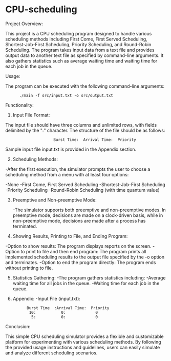 # CPU-scheduling

Project Overview:

This project is a CPU scheduling program designed to handle various scheduling methods including First Come, First Served Scheduling, Shortest-Job-First Scheduling, Priority Scheduling, and Round-Robin Scheduling. The program takes input data from a text file and provides output data to another text file as specified by command-line arguments. It also gathers statistics such as average waiting time and waiting time for each job in the queue.

Usage:

The program can be executed with the following command-line arguments:

          ./main -f src/input.txt -o src/output.txt


Functionality: 

1. Input File Format:

The input file should have three columns and unlimited rows, with fields delimited by the ":" character. The structure of the file should be as follows:

                         Burst Time:  Arrival Time:  Priority
    
Sample input file input.txt is provided in the Appendix section.

2. Scheduling Methods:
   
-After the first execution, the simulator prompts the user to choose a scheduling method from a menu with at least four options:

-None
-First Come, First Served Scheduling
-Shortest-Job-First Scheduling
-Priority Scheduling
-Round-Robin Scheduling (with time quantum value)

3. Preemptive and Non-preemptive Mode:

   -The simulator supports both preemptive and non-preemptive modes. In preemptive mode, 
   decisions are made on a clock-driven basis, while in non-preemptive mode, decisions are made 
   after a process has terminated.


4. Showing Results, Printing to File, and Ending Program:

 -Option to show results: The program displays reports on the screen.
 -Option to print to file and then end program: The program prints all implemented scheduling 
     results to the output file specified by the -o option and terminates.
 -Option to end the program directly: The program ends without printing to file.
 
5. Statistics Gathering:
    -The program gathers statistics including:
      -Average waiting time for all jobs in the queue.
      -Waiting time for each job in the queue.
   
6. Appendix:
    -Input File (input.txt):
   
             Burst Time  :Arrival Time:  Priority
              10:           0:             0
               5:           0:             0

Conclusion:

This simple CPU scheduling simulator provides a flexible and customizable platform for experimenting with various scheduling methods. By following the provided usage instructions and guidelines, users can easily simulate and analyze different scheduling scenarios.
